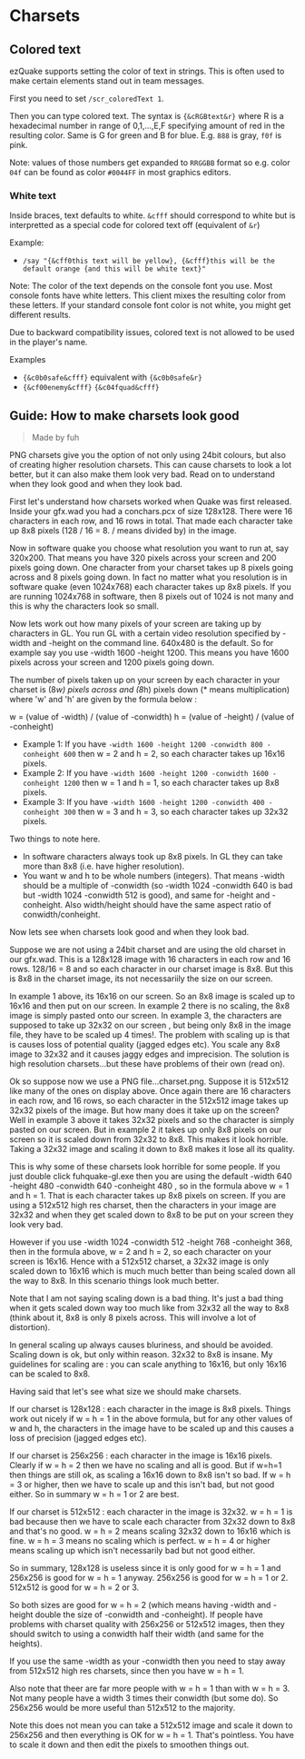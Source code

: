 ---
---

# Charsets


## Colored text

ezQuake supports setting the color of text in strings. This is often used to make certain elements stand out in team messages.

First you need to set `/scr_coloredText 1`.

Then you can type colored text. The syntax is `{&cRGBtext&r}` where R is a hexadecimal number in range of 0,1,...,E,F specifying amount of red in the resulting
color. Same is G for green and B for blue. E.g. `888` is gray, `f0f` is pink.

Note: values of those numbers get expanded to `RRGGBB` format so e.g. color `04f` can be found as color `#0044FF` in most graphics editors.

### White text

Inside braces, text defaults to white. `&cfff` should correspond to white but is interpretted as a special code for colored text off (equivalent of `&r`)

Example:

* `/say "{&cff0this text will be yellow}, {&cfff}this will be the default orange {and this will be white text}"`

Note: The color of the text depends on the console font you use. Most console fonts have white letters. This client mixes the resulting color from these
letters. If your standard console font color is not white, you might get different results.

Due to backward compatibility issues, colored text is not allowed to be used in the player's name.

Examples

* `{&c0b0safe&cfff}` equivalent with `{&c0b0safe&r}`
* `{&cf00enemy&cfff}` `{&c04fquad&cfff}`


## Guide:  How to make charsets look good

> Made by fuh

PNG charsets give you the option of not only using 24bit colours, but also of creating higher resolution charsets. This can cause charsets to look a lot better,
but it can also make them look very bad. Read on to understand when they look good and when they look bad.

First let's understand how charsets worked when Quake was first released. Inside your gfx.wad you had a conchars.pcx of size 128x128. There were 16 characters
in each row, and 16 rows in total. That made each character take up 8x8 pixels (128 / 16 = 8. / means divided by) in the image.

Now in software quake you choose what resolution you want to run at, say 320x200. That means you have 320 pixels across your screen and 200 pixels going down.
One character from your charset takes up 8 pixels going across and 8 pixels going down. In fact no matter what you resolution is in software quake (even
1024x768) each character takes up 8x8 pixels. If you are running 1024x768 in software, then 8 pixels out of 1024 is not many and this is why the characters look
so small.

Now lets work out how many pixels of your screen are taking up by characters in GL. You run GL with a certain video resolution specified by -width and -height
on the command line. 640x480 is the default. So for example say you use -width 1600 -height 1200. This means you have 1600 pixels across your screen and 1200
pixels going down.

The number of pixels taken up on your screen by each character in your charset is (8*w) pixels across and (8*h) pixels down (* means multiplication) where 'w'
and 'h' are given by the formula below :

w = (value of -width) / (value of -conwidth)
h = (value of -height) / (value of -conheight)

- Example 1: If you have `-width 1600 -height 1200 -conwidth 800 -conheight 600` then w = 2 and h = 2, so each character takes up 16x16 pixels.
- Example 2: If you have `-width 1600 -height 1200 -conwidth 1600 -conheight 1200` then w = 1 and h = 1, so each character takes up 8x8 pixels.
- Example 3: If you have `-width 1600 -height 1200 -conwidth 400 -conheight 300` then w = 3 and h = 3, so each character takes up 32x32 pixels.

Two things to note here.

- In software characters always took up 8x8 pixels. In GL they can take more than 8x8 (i.e. have higher resolution).
- You want w and h to be whole numbers (integers). That means -width should be a multiple of -conwidth (so -width 1024 -conwidth 640 is bad but -width 1024
  -conwidth 512 is good), and same for -height and -conheight. Also width/height should have the same aspect ratio of conwidth/conheight.

Now lets see when charsets look good and when they look bad.

Suppose we are not using a 24bit charset and are using the old charset in our gfx.wad. This is a 128x128 image with 16 characters in each row and 16 rows.
128/16 = 8 and so each character in our charset image is 8x8. But this is 8x8 in the charset image, its not necessariily the size on our screen.

In example 1 above, its 16x16 on our screen. So an 8x8 image is scaled up to 16x16 and then put on our screen. In example 2 there is no scaling, the 8x8 image
is simply pasted onto our screen. In example 3, the characters are supposed to take up 32x32 on our screen , but being only 8x8 in the image file, they have to
be scaled up 4 times!. The problem with scaling up is that is causes loss of potential quality (jagged edges etc). You scale any 8x8 image to 32x32 and it
causes jaggy edges and imprecision. The solution is high resolution charsets...but these have problems of their own (read on).

Ok so suppose now we use a PNG file...charset.png. Suppose it is 512x512 like many of the ones on display above. Once again there are 16 characters in each row,
and 16 rows, so each character in the 512x512 image takes up 32x32 pixels of the image. But how many does it take up on the screen? Well in example 3 above it
takes 32x32 pixels and so the character is simply pasted on our screen. But in example 2 it takes up only 8x8 pixels on our screen so it is scaled down from
32x32 to 8x8. This makes it look horrible. Taking a 32x32 image and scaling it down to 8x8 makes it lose all its quality.

This is why some of these charsets look horrible for some people. If you just double click fuhquake-gl.exe then you are using the default -width 640 -height 480
-conwidth 640 -conheight 480 , so in the formula above w = 1 and h = 1. That is each character takes up 8x8 pixels on screen. If you are using a 512x512 high
res charset, then the characters in your image are 32x32 and when they get scaled down to 8x8 to be put on your screen they look very bad.

However if you use -width 1024 -conwidth 512 -height 768 -conheight 368, then in the formula above, w = 2 and h = 2, so each character on your screen is 16x16.
Hence with a 512x512 charset, a 32x32 image is only scaled down to 16x16 which is much much better than being scaled down all the way to 8x8. In this scenario
things look much better.

Note that I am not saying scaling down is a bad thing. It's just a bad thing when it gets scaled down way too much like from 32x32 all the way to 8x8 (think
about it, 8x8 is only 8 pixels across. This will involve a lot of distortion).

In general scaling up always causes bluriness, and should be avoided. Scaling down is ok, but only within reason. 32x32 to 8x8 is insane. My guidelines for
scaling are : you can scale anything to 16x16, but only 16x16 can be scaled to 8x8.

Having said that let's see what size we should make charsets.

If our charset is 128x128 : each character in the image is 8x8 pixels. Things work out nicely if w = h = 1 in the above formula, but for any other values of w
and h, the characters in the image have to be scaled up and this causes a loss of precision (jagged edges etc).

If our charset is 256x256 : each character in the image is 16x16 pixels. Clearly if w = h = 2 then we have no scaling and all is good. But if w=h=1 then things
are still ok, as scaling a 16x16 down to 8x8 isn't so bad. If w = h = 3 or higher, then we have to scale up and this isn't bad, but not good either. So in
summary w = h = 1 or 2 are best.

If our charset is 512x512 : each character in the image is 32x32. w = h = 1 is bad because then we have to scale each character from 32x32 down to 8x8 and
that's no good. w = h = 2 means scaling 32x32 down to 16x16 which is fine. w = h = 3 means no scaling which is perfect. w = h = 4 or higher means scaling up
which isn't necessarily bad but not good either.

So in summary, 128x128 is useless since it is only good for w = h = 1 and 256x256 is good for w = h = 1 anyway.
256x256 is good for w = h = 1 or 2. 512x512 is good for w = h = 2 or 3.

So both sizes are good for w = h = 2 (which means having -width and -height double the size of -conwidth and -conheight). If people have problems with charset
quality with 256x256 or 512x512 images, then they should switch to using a conwidth half their width (and same for the heights).

If you use the same -width as your -conwidth then you need to stay away from 512x512 high res charsets, since then you have w = h = 1.

Also note that theer are far more people with w = h = 1 than with w = h = 3. Not many people have a width 3 times their conwidth (but some do). So 256x256 would
be more useful than 512x512 to the majority.

Note this does not mean you can take a 512x512 image and scale it down to 256x256 and then everything is OK for w = h = 1. That's pointless. You have to scale
it down and then edit the pixels to smoothen things out.
